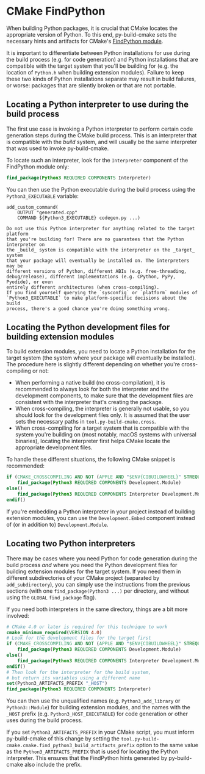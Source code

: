 # CMake FindPython

When building Python packages, it is crucial that CMake locates the appropriate
version of Python. To this end, py-build-cmake sets the necessary hints and
artifacts for CMake's [FindPython module](https://cmake.org/cmake/help/latest/module/FindPython3.html).

It is important to differentiate between Python installations for use during the
build process (e.g. for code generation) and Python installations that are
compatible with the target system that you'll be building for (e.g. the location
of `Python.h` when building extension modules).
Failure to keep these two kinds of Python installations separate may result in
build failures, or worse: packages that are silently broken or that are not
portable.

## Locating a Python interpreter to use during the build process

The first use case is invoking a Python interpreter to perform certain code
generation steps during the CMake build process. This is an interpreter that is
compatible with the _build_ system, and will usually be the same interpreter
that was used to invoke py-build-cmake.

To locate such an interpreter, look for the `Interpreter` component of the
FindPython module only:

```cmake
find_package(Python3 REQUIRED COMPONENTS Interpreter)
```
You can then use the Python executable during the build process using the
`Python3_EXECUTABLE` variable:
```
add_custom_command(
    OUTPUT "generated.cpp"
    COMMAND ${Python3_EXECUTABLE} codegen.py ...)
```

```{warning}
Do not use this Python interpreter for anything related to the target platform
that you're building for! There are no guarantees that the Python interpreter on
the _build_ system is compatible with the interpreter on the _target_ system
that your package will eventually be installed on. The interpreters may be
different versions of Python, different ABIs (e.g. free-threading,
debug/release), different implementations (e.g. CPython, PyPy, Pyodide), or even
entirely different architectures (when cross-compiling).  
If you find yourself querying the `sysconfig` or `platform` modules of
`Python3_EXECUTABLE` to make platform-specific decisions about the build
process, there's a good chance you're doing something wrong.
```

## Locating the Python development files for building extension modules

To build extension modules, you need to locate a Python installation for the
target system (the system where your package will eventually be installed).
The procedure here is slightly different depending on whether you're
cross-compiling or not:
- When performing a native build (no cross-compilation),
  it is recommended to always look for both the interpreter and the development
  components, to make sure that the development files are consistent with the
  interpreter that's creating the package.
- When cross-compiling, the interpreter is generally not usable, so you
  should look for the development files only. It is assumed that the user sets
  the necessary paths in `tool.py-build-cmake.cross`.
- When cross-compiling for a target system that is compatible with the system
  you're building on (most notably, macOS systems with universal binaries),
  locating the interpreter first helps CMake locate the appropriate development
  files.

To handle these different situations, the following CMake snippet is recommended:
```cmake
if (CMAKE_CROSSCOMPILING AND NOT (APPLE AND "$ENV{CIBUILDWHEEL}" STREQUAL "1"))
    find_package(Python3 REQUIRED COMPONENTS Development.Module)
else()
    find_package(Python3 REQUIRED COMPONENTS Interpreter Development.Module)
endif()
```
If you're embedding a Python interpreter in your project instead of building
extension modules, you can use the `Development.Embed` component instead of
(or in addition to) `Development.Module`.

## Locating two Python interpreters

There may be cases where you need Python for code generation during the build
process _and_ where you need the Python development files for building extension
modules for the target system. If you need them in different subdirectories of
your CMake project (separated by `add_subdirectory`), you can simply use the
instructions from the previous sections (with one `find_package(Python3 ...)`
per directory, and without using the `GLOBAL` `find_package` flag).

If you need both interpreters in the same directory, things are a bit more
involved:
```cmake
# CMake 4.0 or later is required for this technique to work
cmake_minimum_required(VERSION 4.0)
# Look for the development files for the target first
if (CMAKE_CROSSCOMPILING AND NOT (APPLE AND "$ENV{CIBUILDWHEEL}" STREQUAL "1"))
    find_package(Python3 REQUIRED COMPONENTS Development.Module)
else()
    find_package(Python3 REQUIRED COMPONENTS Interpreter Development.Module)
endif()
# Then look for the interpreter for the build system,
# but return its variables using a different name
set(Python3_ARTIFACTS_PREFIX "_HOST")
find_package(Python3 REQUIRED COMPONENTS Interpreter)
```
You can then use the unqualified names (e.g. `Python3_add_library` or
`Python3::Module`) for building extension modules, and the names with the
`_HOST` prefix (e.g. `Python3_HOST_EXECUTABLE`) for code generation or other
uses during the build process.

If you set `Python3_ARTIFACTS_PREFIX` in your CMake script, you must inform
py-build-cmake of this change by setting the
`tool.py-build-cmake.cmake.find_python3_build_artifacts_prefix` option to
the same value as the `Python3_ARTIFACTS_PREFIX` that is used for locating the
Python interpreter. This ensures that the FindPython hints generated by
py-build-cmake also include the prefix.

